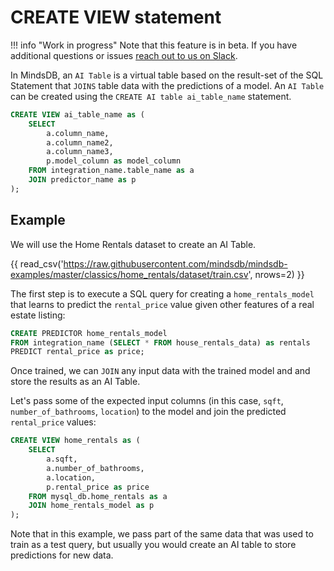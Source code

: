 # CREATE VIEW statement

!!! info "Work in progress"
    Note that this feature is in beta. If you have additional questions or issues [reach out to us on Slack](https://join.slack.com/t/mindsdbcommunity/shared_invite/zt-o8mrmx3l-5ai~5H66s6wlxFfBMVI6wQ).

In MindsDB, an `AI Table` is a virtual table based on the result-set of the SQL Statement that `JOINS` table data with the predictions of a model. An `AI Table` can be created using the `CREATE AI table ai_table_name` statement.

```sql
CREATE VIEW ai_table_name as (
    SELECT
        a.column_name,
        a.column_name2,
        a.column_name3,
        p.model_column as model_column
    FROM integration_name.table_name as a
    JOIN predictor_name as p
);
```


## Example

We will use the Home Rentals dataset to create an AI Table.

{{ read_csv('https://raw.githubusercontent.com/mindsdb/mindsdb-examples/master/classics/home_rentals/dataset/train.csv', nrows=2) }}

The first step is to execute a SQL query for creating a `home_rentals_model` that learns to predict the `rental_price` value given other features of a real estate listing:

```sql
CREATE PREDICTOR home_rentals_model
FROM integration_name (SELECT * FROM house_rentals_data) as rentals
PREDICT rental_price as price;
```

Once trained, we can `JOIN` any input data with the trained model and and store the results as an AI Table. 

Let's pass some of the expected input columns (in this case, `sqft`, `number_of_bathrooms`, `location`) to the model and join the predicted `rental_price` values:

```sql
CREATE VIEW home_rentals as (
    SELECT
        a.sqft,
        a.number_of_bathrooms,
        a.location,
        p.rental_price as price
    FROM mysql_db.home_rentals as a
    JOIN home_rentals_model as p 
);
```

Note that in this example, we pass part of the same data that was used to train as a test query, but usually you would create an AI table to store predictions for new data. 